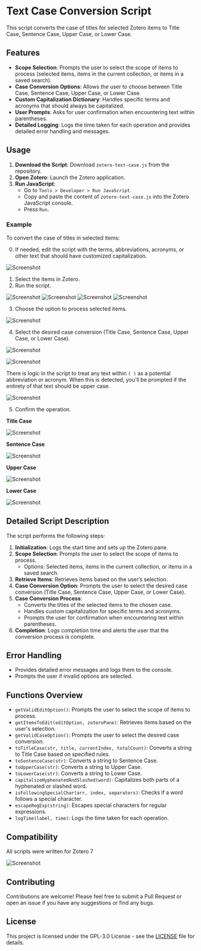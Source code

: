 # Text Case Conversion Script

This script converts the case of titles for selected Zotero items to Title Case, Sentence Case, Upper Case, or Lower Case.

## Features

- **Scope Selection**: Prompts the user to select the scope of items to process (selected items, items in the current collection, or items in a saved search).
- **Case Conversion Options**: Allows the user to choose between Title Case, Sentence Case, Upper Case, or Lower Case.
- **Custom Capitalization Dictionary**: Handles specific terms and acronyms that should always be capitalized.
- **User Prompts**: Asks for user confirmation when encountering text within parentheses.
- **Detailed Logging**: Logs the time taken for each operation and provides detailed error handling and messages.

## Usage

1. **Download the Script**: Download `zotero-text-case.js` from the repository.
2. **Open Zotero**: Launch the Zotero application.
3. **Run JavaScript**:
    - Go to `Tools > Developer > Run JavaScript`.
    - Copy and paste the content of `zotero-text-case.js` into the Zotero JavaScript console.
    - Press `Run`.

### Example

To convert the case of titles in selected items:

0. If needed, edit the script with the terms, abbreviations, acronyms, or other text that should have customized capitalization.

![Screenshot](doc/tcase_dic.png)

1. Select the items in Zotero.
2. Run the script.

![Screenshot](doc/zotero_0.webp)
![Screenshot](doc/zotero_1.webp)
![Screenshot](doc/zotero_2.webp)
![Screenshot](doc/zotero_3.webp)


3. Choose the option to process selected items.

![Screenshot](doc/tcase_01.png)

4. Select the desired case conversion (Title Case, Sentence Case, Upper Case, or Lower Case).

![Screenshot](doc/tcase_02.png)

![Screenshot](doc/tcase_03.png)

There is logic in the script to treat any text within `( )` as a potential abbreviation or acronym. When this is detected, you'll be prompted if the entirety of that text should be upper case.

![Screenshot](doc/tcase_04.png)

5. Confirm the operation.

**Title Case**

![Screenshot](doc/tcase_title.png)

**Sentence Case**

![Screenshot](doc/tcase_sentence.png)

**Upper Case**

![Screenshot](doc/tcase_upper.png)

**Lower Case**

![Screenshot](doc/tcase_lower.png)

## Detailed Script Description

The script performs the following steps:

1. **Initialization**: Logs the start time and sets up the Zotero pane.
2. **Scope Selection**: Prompts the user to select the scope of items to process.
    - Options: Selected items, items in the current collection, or items in a saved search.
3. **Retrieve Items**: Retrieves items based on the user’s selection.
4. **Case Conversion Option**: Prompts the user to select the desired case conversion (Title Case, Sentence Case, Upper Case, or Lower Case).
5. **Case Conversion Process**:
    - Converts the titles of the selected items to the chosen case.
    - Handles custom capitalization for specific terms and acronyms.
    - Prompts the user for confirmation when encountering text within parentheses.
6. **Completion**: Logs completion time and alerts the user that the conversion process is complete.

## Error Handling

- Provides detailed error messages and logs them to the console.
- Prompts the user if invalid options are selected.

## Functions Overview

- `getValidEditOption()`: Prompts the user to select the scope of items to process.
- `getItemsToEdit(editOption, zoteroPane)`: Retrieves items based on the user's selection.
- `getValidCaseOption()`: Prompts the user to select the desired case conversion.
- `toTitleCase(str, title, currentIndex, totalCount)`: Converts a string to Title Case based on specified rules.
- `toSentenceCase(str)`: Converts a string to Sentence Case.
- `toUpperCase(str)`: Converts a string to Upper Case.
- `toLowerCase(str)`: Converts a string to Lower Case.
- `capitalizeHyphenatedAndSlashed(word)`: Capitalizes both parts of a hyphenated or slashed word.
- `isFollowingSpecialChar(arr, index, separators)`: Checks if a word follows a special character.
- `escapeRegExp(string)`: Escapes special characters for regular expressions.
- `logTime(label, time)`: Logs the time taken for each operation.

## Compatibility
All scripts were written for Zotero 7

![Screenshot](doc/zotero_version.png)

## Contributing

Contributions are welcome! Please feel free to submit a Pull Request or open an issue if you have any suggestions or find any bugs.

## License

This project is licensed under the GPL-3.0 License - see the [LICENSE](LICENSE) file for details.
